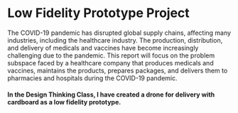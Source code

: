 # Low Fidelity Prototype Project
The COVID-19 pandemic has disrupted global supply chains, affecting many
industries, including the healthcare industry. The production, distribution, and delivery of
medicals and vaccines have become increasingly challenging due to the pandemic. This report
will focus on the problem subspace faced by a healthcare company that produces medicals and
vaccines, maintains the products, prepares packages, and delivers them to pharmacies and
hospitals during the COVID-19 pandemic.
#### In the Design Thinking Class, I have created a drone for delivery with cardboard as a low fidelity prototype.
